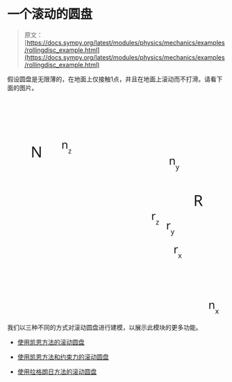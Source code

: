 # 一个滚动的圆盘

> 原文：[https://docs.sympy.org/latest/modules/physics/mechanics/examples/rollingdisc_example.html](https://docs.sympy.org/latest/modules/physics/mechanics/examples/rollingdisc_example.html)

假设圆盘是无限薄的，在地面上仅接触1点，并且在地面上滚动而不打滑。请看下面的图片。

<svg class="align-center" width="550" height="550" id="svg2" version="1.1" inkscape:version="0.48.1 r9760" sodipodi:docname="New document 1.2011_08_15_20_28_13.0.svg"><metadata id="metadata7"><rdf><work rdf:about=""><format>image/svg+xml</format></work></rdf></metadata> <g inkscape:label="Layer 1" inkscape:groupmode="layer" id="layer1" transform="translate(0,-502.36218)"><text xml:space="preserve" style="font-size:15px;font-style:normal;font-weight:normal;line-height:125%;letter-spacing:0px;word-spacing:0px;fill:CurrentColor;fill-opacity:1;stroke:none;font-family:Sans" x="428.85852" y="249.3569" id="text3053" sodipodi:linespacing="125%" transform="translate(0,502.36218)"><tspan sodipodi:role="line" id="tspan3055" x="428.85852" y="249.3569" style="font-size:35px">R</tspan></text> <text xml:space="preserve" style="font-size:15px;font-style:normal;font-weight:normal;line-height:125%;letter-spacing:0px;word-spacing:0px;fill:CurrentColor;fill-opacity:1;stroke:none;font-family:Sans" x="53.938908" y="137.05788" id="text3057" sodipodi:linespacing="125%" transform="translate(0,502.36218)"><tspan sodipodi:role="line" id="tspan3059" x="53.938908" y="137.05788" style="font-size:35px">N</tspan></text> <text xml:space="preserve" style="font-size:25px;font-style:normal;font-weight:normal;line-height:125%;letter-spacing:0px;word-spacing:0px;fill:CurrentColor;fill-opacity:1;stroke:none;font-family:Sans" x="124.67846" y="116.72026" id="text3061" sodipodi:linespacing="125%" transform="translate(0,502.36218)"><tspan sodipodi:role="line" id="tspan3063" x="124.67846" y="116.72026">n<tspan style="font-size:65%;baseline-shift:sub" id="tspan3067">z</tspan></tspan></text> <text xml:space="preserve" style="font-size:25px;font-style:normal;font-weight:normal;line-height:125%;letter-spacing:0px;word-spacing:0px;fill:CurrentColor;fill-opacity:1;stroke:none;font-family:Sans" x="463.34406" y="486.33441" id="text3069" sodipodi:linespacing="125%" transform="translate(0,502.36218)"><tspan sodipodi:role="line" id="tspan3071" x="463.34406" y="486.33441">n<tspan style="font-size:65%;baseline-shift:sub" id="tspan3073">x</tspan></tspan></text> <text xml:space="preserve" style="font-size:25px;font-style:normal;font-weight:normal;line-height:125%;letter-spacing:0px;word-spacing:0px;fill:CurrentColor;fill-opacity:1;stroke:none;font-family:Sans" x="372.26688" y="153.85852" id="text3075" sodipodi:linespacing="125%" transform="translate(0,502.36218)"><tspan sodipodi:role="line" id="tspan3077" x="372.26688" y="153.85852">n<tspan style="font-size:65%;baseline-shift:sub" id="tspan3079">y</tspan></tspan></text> <text xml:space="preserve" style="font-size:25px;font-style:normal;font-weight:normal;line-height:125%;letter-spacing:0px;word-spacing:0px;fill:CurrentColor;fill-opacity:1;stroke:none;font-family:Sans" x="382.87781" y="358.11896" id="text3081" sodipodi:linespacing="125%" transform="translate(0,502.36218)"><tspan sodipodi:role="line" id="tspan3083" x="382.87781" y="358.11896">r<tspan style="font-size:65%;baseline-shift:sub" id="tspan3085">x</tspan></tspan></text> <text xml:space="preserve" style="font-size:25px;font-style:normal;font-weight:normal;line-height:125%;letter-spacing:0px;word-spacing:0px;fill:CurrentColor;fill-opacity:1;stroke:none;font-family:Sans" x="366.07718" y="303.29581" id="text3087" sodipodi:linespacing="125%" transform="translate(0,502.36218)"><tspan sodipodi:role="line" id="tspan3089" x="366.07718" y="303.29581">r<tspan style="font-size:65%;baseline-shift:sub" id="tspan3091">y</tspan></tspan></text> <text xml:space="preserve" style="font-size:25px;font-style:normal;font-weight:normal;line-height:125%;letter-spacing:0px;word-spacing:0px;fill:CurrentColor;fill-opacity:1;stroke:none;font-family:Sans" x="331.59164" y="281.1897" id="text3093" sodipodi:linespacing="125%" transform="translate(0,502.36218)"><tspan sodipodi:role="line" id="tspan3095" x="331.59164" y="281.1897">r<tspan style="font-size:65%;baseline-shift:sub" id="tspan3097">z</tspan></tspan></text></g></svg>

我们以三种不同的方式对滚动圆盘进行建模，以展示此模块的更多功能。

+   [使用凯恩方法的滚动圆盘](rollingdisc_example_kane.html)

+   [使用凯恩方法和约束力的滚动圆盘](rollingdisc_example_kane_constraints.html)

+   [使用拉格朗日方法的滚动圆盘](rollingdisc_example_lagrange.html)
